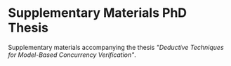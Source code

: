 # Supplementary Materials PhD Thesis
Supplementary materials accompanying the thesis _"Deductive Techniques for Model-Based Concurrency Verification"_.

